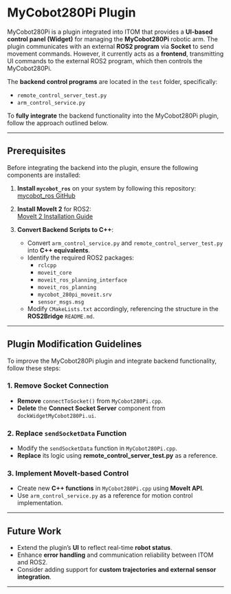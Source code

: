 # MyCobot280Pi Plugin

MyCobot280Pi is a plugin integrated into ITOM that provides a **UI-based control panel (Widget)** for managing the **MyCobot280Pi** robotic arm. The plugin communicates with an external **ROS2 program** via **Socket** to send movement commands. However, it currently acts as a **frontend**, transmitting UI commands to the external ROS2 program, which then controls the MyCobot280Pi.

The **backend control programs** are located in the `test` folder, specifically:
- `remote_control_server_test.py`
- `arm_control_service.py`

To **fully integrate** the backend functionality into the MyCobot280Pi plugin, follow the approach outlined below.

---

## Prerequisites

Before integrating the backend into the plugin, ensure the following components are installed:

1. **Install `mycobot_ros`** on your system by following this repository:  
   [mycobot_ros GitHub](https://github.com/elephantrobotics/mycobot_ros)

2. **Install MoveIt 2** for ROS2:  
   [MoveIt 2 Installation Guide](https://moveit.ai/install-moveit2/binary/)

3. **Convert Backend Scripts to C++**:  
   - Convert `arm_control_service.py` and `remote_control_server_test.py` into **C++ equivalents**.
   - Identify the required ROS2 packages:
     - `rclcpp`
     - `moveit_core`
     - `moveit_ros_planning_interface`
     - `moveit_ros_planning`
     - `mycobot_280pi_moveit.srv`
     - `sensor_msgs.msg`
   - Modify `CMakeLists.txt` accordingly, referencing the structure in the **ROS2Bridge** `README.md`.

---

## Plugin Modification Guidelines

To improve the MyCobot280Pi plugin and integrate backend functionality, follow these steps:

### 1. **Remove Socket Connection**
- **Remove** `connectToSocket()` from `MyCobot280Pi.cpp`.
- **Delete** the **Connect Socket Server** component from `dockWidgetMyCobot280Pi.ui`.

### 2. **Replace `sendSocketData` Function**
- Modify the `sendSocketData` function in `MyCobot280Pi.cpp`.
- **Replace** its logic using **remote_control_server_test.py** as a reference.

### 3. **Implement MoveIt-based Control**
- Create new **C++ functions** in `MyCobot280Pi.cpp` using **MoveIt API**.
- Use `arm_control_service.py` as a reference for motion control implementation.

---

## Future Work
- Extend the plugin’s **UI** to reflect real-time **robot status**.
- Enhance **error handling** and communication reliability between ITOM and ROS2.
- Consider adding support for **custom trajectories and external sensor integration**.

---



